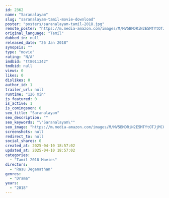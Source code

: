 ```yaml
---
id: 2362
name: "Saranalayam"
slug: "saranalayam-tamil-movie-download"
poster: "posters/saranalayam-tamil-2018.jpg"
remote_poster: "https://m.media-amazon.com/images/M/MV5BMDRiN2E5MTYtOTJjMC00ODVjLWE2MWQtNmRmNmFlMTc5YzgwXkEyXkFqcGdeQXVyODU4NjU5NzY@._V1_SX300.jpg"
original_language: "Tamil"
dubbed_in: null
released_date: "26 Jan 2018"
synopsis: ""
type: "movie"
rating: "N/A"
imdbid: "tt8011342"
tmdbid: null
views: 0
likes: 0
dislikes: 0
author_id: 1
trailer_url: null
runtime: "126 min"
is_featured: 0
is_active: 1
is_comingsoon: 0
seo_title: "Saranalayam"
seo_description: ""
seo_keywords: "\"Saranalayam\""
seo_image: "https://m.media-amazon.com/images/M/MV5BMDRiN2E5MTYtOTJjMC00ODVjLWE2MWQtNmRmNmFlMTc5YzgwXkEyXkFqcGdeQXVyODU4NjU5NzY@._V1_SX300.jpg"
screenshots: null
redirect_to: null
social_shares: 0
created_at: 2025-04-10 18:57:02
updated_at: 2025-04-10 18:57:02
categories:
  - "Tamil 2018 Movies"
directors:
  - "Rasu Jeganathan"
genres:
  - "Drama"
years:
  - "2018"
---
```

